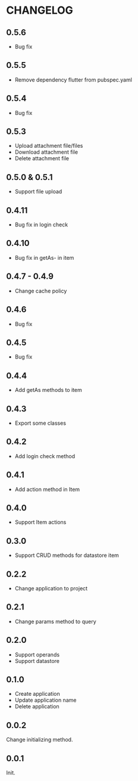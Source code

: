 # CHANGELOG

## 0.5.6

- Bug fix

## 0.5.5

- Remove dependency flutter from pubspec.yaml

## 0.5.4

- Bug fix

## 0.5.3

- Upload attachment file/files
- Download attachment file
- Delete attachment file

## 0.5.0 & 0.5.1

- Support file upload

## 0.4.11

- Bug fix in login check

## 0.4.10

- Bug fix in getAs- in item

## 0.4.7 - 0.4.9

- Change cache policy

## 0.4.6

- Bug fix

## 0.4.5

- Bug fix

## 0.4.4

- Add getAs methods to item

## 0.4.3

- Export some classes

## 0.4.2

- Add login check method

## 0.4.1

- Add action method in Item

## 0.4.0

- Support Item actions

## 0.3.0

- Support CRUD methods for datastore item

## 0.2.2

- Change application to project

## 0.2.1

- Change params method to query

## 0.2.0

- Support operands
- Support datastore

## 0.1.0

- Create application
- Update application name
- Delete application

## 0.0.2

Change initializing method.

## 0.0.1

Init.
